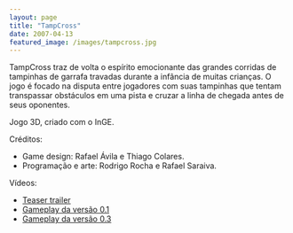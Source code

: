 ```yaml
---
layout: page
title: "TampCross"
date: 2007-04-13
featured_image: /images/tampcross.jpg
---
```


TampCross traz de volta o espírito emocionante das grandes corridas de tampinhas de garrafa travadas durante a infância de muitas crianças. O jogo é focado na disputa entre jogadores com suas tampinhas que tentam transpassar obstáculos em uma pista e cruzar a linha de chegada antes de seus oponentes.

Jogo 3D, criado com o InGE.

Créditos:

- Game design: Rafael Ávila e Thiago Colares.
- Programação e arte: Rodrigo Rocha e Rafael Saraiva.

Vídeos:

- [Teaser trailer](http://www.youtube.com/watch?v=ZPhV3w96XB0)
- [Gameplay da versão 0.1](https://www.youtube.com/watch?v=AiiGYcsV-a4)
- [Gameplay da versão 0.3](https://www.youtube.com/watch?v=zlG8JHKYFDE)

